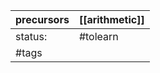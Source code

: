 | precursors | [[arithmetic]] |
| ---------- | -------------- |
| status:    | #tolearn       |
| #tags      |                |
